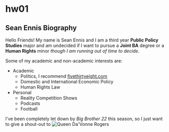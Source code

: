 # hw01
## Sean Ennis Biography

Hello Friends! My name is Sean Ennis and I am a third year **Public Policy Studies** major and am undecided if I want to pursue a **Joint BA** degree or a **Human Rights** minor _though I am running out of time to decide_.

Some of my academic and non-academic interests are:

* Academic
  * Politics, I recommend [fivethirtyeight.com](https://fivethirtyeight.com)
  * Domestic and International Economic Policy
  * Human Rights Law
* Personal
  * Reality Competition Shows
  * Podcasts
  * Football

I've been completely let down by _Big Brother 22_ this season, so I just want to give a shout-out to ![Queen Da'Vonne Rogers](https://encrypted-tbn0.gstatic.com/images?q=tbn%3AANd9GcRkYDO1oMoinwifbh8m8kajXJftZLVKKIO6Lg&usqp=CAU)


